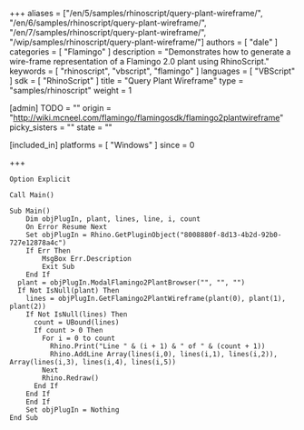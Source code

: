 +++
aliases = ["/en/5/samples/rhinoscript/query-plant-wireframe/", "/en/6/samples/rhinoscript/query-plant-wireframe/", "/en/7/samples/rhinoscript/query-plant-wireframe/", "/wip/samples/rhinoscript/query-plant-wireframe/"]
authors = [ "dale" ]
categories = [ "Flamingo" ]
description = "Demonstrates how to generate a wire-frame representation of a Flamingo 2.0 plant using RhinoScript."
keywords = [ "rhinoscript", "vbscript", "flamingo" ]
languages = [ "VBScript" ]
sdk = [ "RhinoScript" ]
title = "Query Plant Wireframe"
type = "samples/rhinoscript"
weight = 1

[admin]
TODO = ""
origin = "http://wiki.mcneel.com/flamingo/flamingosdk/flamingo2plantwireframe"
picky_sisters = ""
state = ""

[included_in]
platforms = [ "Windows" ]
since = 0

+++

```vbnet
Option Explicit

Call Main()

Sub Main()
	Dim objPlugIn, plant, lines, line, i, count
	On Error Resume Next
	Set objPlugIn = Rhino.GetPluginObject("8008880f-8d13-4b2d-92b0-727e12878a4c")
	If Err Then
		MsgBox Err.Description
		Exit Sub
	End If
  plant = objPlugIn.ModalFlamingo2PlantBrowser("", "", "")
  If Not IsNull(plant) Then
    lines = objPlugIn.GetFlamingo2PlantWireframe(plant(0), plant(1), plant(2))
    If Not IsNull(lines) Then
      count = UBound(lines)
      If count > 0 Then
        For i = 0 to count
          Rhino.Print("Line " & (i + 1) & " of " & (count + 1))
          Rhino.AddLine Array(lines(i,0), lines(i,1), lines(i,2)), Array(lines(i,3), lines(i,4), lines(i,5))
        Next
      	Rhino.Redraw()
      End If
    End If
	End If
	Set objPlugIn = Nothing
End Sub
```
